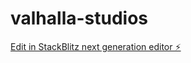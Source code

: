 # valhalla-studios

[Edit in StackBlitz next generation editor ⚡️](https://stackblitz.com/~/github.com/BasedKensho/valhalla-studios)